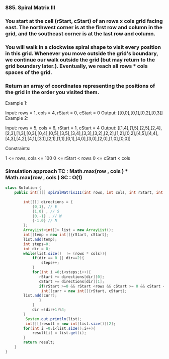 ### 885. Spiral Matrix III

### You start at the cell (rStart, cStart) of an rows x cols grid facing east. The northwest corner is at the first row and column in the grid, and the southeast corner is at the last row and column.

### You will walk in a clockwise spiral shape to visit every position in this grid. Whenever you move outside the grid's boundary, we continue our walk outside the grid (but may return to the grid boundary later.). Eventually, we reach all rows * cols spaces of the grid.

### Return an array of coordinates representing the positions of the grid in the order you visited them.



Example 1:


Input: rows = 1, cols = 4, rStart = 0, cStart = 0
Output: [[0,0],[0,1],[0,2],[0,3]]
Example 2:


Input: rows = 5, cols = 6, rStart = 1, cStart = 4
Output: [[1,4],[1,5],[2,5],[2,4],[2,3],[1,3],[0,3],[0,4],[0,5],[3,5],[3,4],[3,3],[3,2],[2,2],[1,2],[0,2],[4,5],[4,4],[4,3],[4,2],[4,1],[3,1],[2,1],[1,1],[0,1],[4,0],[3,0],[2,0],[1,0],[0,0]]
 

Constraints:

1 <= rows, cols <= 100
0 <= rStart < rows
0 <= cStart < cols


### Simulation approach  TC  : Math.max(row , cols ) * Math.max(row , cols ) SC : O(1)
```java
class Solution {
    public int[][] spiralMatrixIII(int rows, int cols, int rStart, int cStart) {
  
        int[][] directions = {
            {0,1}, // E
            {1,0} , // S
            {0,-1} , // W
            {-1,0} // N
        };
        ArrayList<int[]> list = new ArrayList();
        int[]temp = new int[]{rStart, cStart};
        list.add(temp);
        int steps=0;
        int dir = 0;
        while(list.size()  != (rows * cols)){
            if(dir == 0 || dir==2){
                steps++;
            }
            for(int i =0;i<steps;i++){
               rStart += directions[dir][0];
               cStart += directions[dir][1];
               if(rStart >=0 && rStart <rows && cStart >= 0 && cStart < cols){
                int[]curr = new int[]{rStart, cStart};
        list.add(curr);
               }
            }
            dir =(dir+1)%4;
        }
         System.out.println(list);
         int[][]result = new int[list.size()][2];
        for(int i =0;i<list.size();i++){
            result[i] = list.get(i);
        }
        return result;
    }
}
```